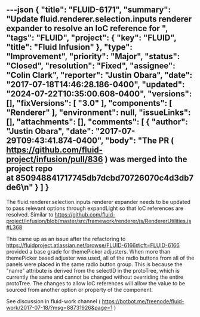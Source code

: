 ---json
{
  "title": "FLUID-6171",
  "summary": "Update fluid.renderer.selection.inputs renderer expander to resolve an IoC reference for  ",
  "tags": "FLUID",
  "project": {
    "key": "FLUID",
    "title": "Fluid Infusion"
  },
  "type": "Improvement",
  "priority": "Major",
  "status": "Closed",
  "resolution": "Fixed",
  "assignee": "Colin Clark",
  "reporter": "Justin Obara",
  "date": "2017-07-18T14:46:28.186-0400",
  "updated": "2024-07-22T10:35:00.608-0400",
  "versions": [],
  "fixVersions": [
    "3.0"
  ],
  "components": [
    "Renderer"
  ],
  "environment": null,
  "issueLinks": [],
  "attachments": [],
  "comments": [
    {
      "author": "Justin Obara",
      "date": "2017-07-29T09:43:41.874-0400",
      "body": "The PR ( <https://github.com/fluid-project/infusion/pull/836> ) was merged into the project repo at 850948841717745db7dcbd70726070c4d3db7de6\n"
    }
  ]
}
---
The fluid.renderer.selection.inputs renderer expander needs to be updated to pass relevant options through expandLight so that IoC references are resolved. Similar to <https://github.com/fluid-project/infusion/blob/master/src/framework/renderer/js/RendererUtilities.js#L368>

This came up as an issue after the refactoring to <https://fluidproject.atlassian.net/browse/FLUID-6166#icft=FLUID-6166> provided a base grade for themePicker adjusters. When more than themePicker based adjuster was used, all of the radio buttons from all of the panels were placed in the same radio button group. This is because the "name" attribute is derived from the selectID in the protoTree, which is currently the same and cannot be changed without overriding the entire protoTree. The changes to allow IoC references will allow the value to be sourced from another option or property of the component.

See discussion in fluid-work channel ( <https://botbot.me/freenode/fluid-work/2017-07-18/?msg=88731926&page=1> )

        